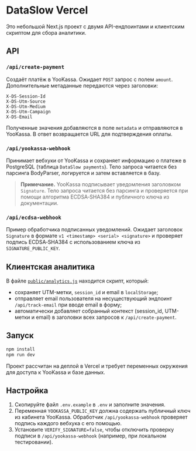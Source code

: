# DataSlow Vercel

Это небольшой Next.js проект с двумя API-ендпоинтами и клиентским скриптом для сбора аналитики.

## API

### `/api/create-payment`
Создаёт платёж в YooKassa. Ожидает `POST` запрос с полем `amount`.
Дополнительные метаданные передаются через заголовки:

```
X-DS-Session-Id
X-DS-Utm-Source
X-DS-Utm-Medium
X-DS-Utm-Campaign
X-DS-Email
```

Полученные значения добавляются в поле `metadata` и отправляются в YooKassa.
В ответ возвращается URL для подтверждения оплаты.

### `/api/yookassa-webhook`
Принимает вебхуки от YooKassa и сохраняет информацию о платеже в PostgreSQL (таблица `DataSlow payments`). Тело запроса читается без парсинга BodyParser, логируется и затем вставляется в базу.

> **Примечание.** YooKassa подписывает уведомления заголовком `Signature`. Тело запроса читается без парсинга и проверяется при помощи алгоритма ECDSA‑SHA384 и публичного ключа из документации.

### `/api/ecdsa-webhook`
Пример обработчика подписанных уведомлений. Ожидает заголовок `Signature` в формате `v1 <timestamp> <serial> <signature>` и проверяет подпись ECDSA‑SHA384 с использованием ключа из `SIGNATURE_PUBLIC_KEY`.

## Клиентская аналитика

В файле [`public/analytics.js`](public/analytics.js) находится скрипт, который:
- сохраняет UTM-метки, `session_id` и email в `localStorage`;
- отправляет email пользователя на несуществующий эндпоинт `/api/track-email` при вводе email в форму;
- автоматически добавляет собранный контекст (session_id, UTM-метки и email) в заголовки всех запросов к `/api/create-payment`.

## Запуск

```bash
npm install
npm run dev
```

Проект рассчитан на деплой в Vercel и требует переменных окружения для доступа к YooKassa и базе данных.

## Настройка

1. Скопируйте файл `.env.example` в `.env` и заполните значения.
2. Переменная `YOOKASSA_PUBLIC_KEY` должна содержать публичный ключ из кабинета YooKassa.
   Обработчик `/api/yookassa-webhook` проверяет подпись каждого вебхука с его помощью.
3. Установите `VERIFY_SIGNATURE=false`, чтобы отключить проверку подписи в `/api/yookassa-webhook` (например, при локальном тестировании).
